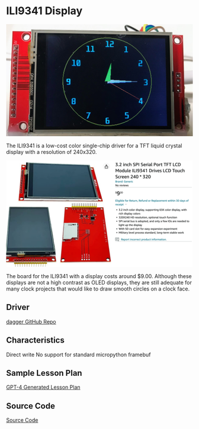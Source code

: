 # ILI9341 Display

![](./tft-clock-face.jpg)

The ILI9341 is a low-cost color single-chip driver for a TFT liquid crystal display with a resolution of 240x320.  

![](../../img/ili9341-listing.png)

The board for the ILI9341 with a display costs around $9.00.  Although these displays are not a high contrast as OLED displays, they are still adequate for many clock projects that would like to draw smooth circles on a clock face.

## Driver

[dagger GitHub Repo](https://github.com/rdagger/micropython-ili9341)

## Characteristics

Direct write
No support for standard micropython framebuf

## Sample Lesson Plan

[GPT-4 Generated Lesson Plan](https://chat.openai.com/share/79d5febd-7978-45ff-82dc-682c7cda3560)

## Source Code

[Source Code](https://github.com/dmccreary/micropython-clocks-and-watches/tree/main/src/kits/ili9341)

